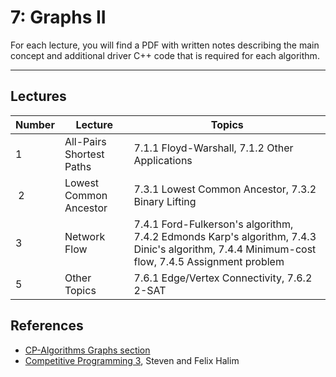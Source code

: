 # 7: Graphs II

For each lecture, you will find a PDF with written notes describing the main concept and additional driver C++ code that is required for each algorithm.

---

## Lectures

| Number | Lecture | Topics |
| ------ | ------- | ------ |
| 1 | All-Pairs Shortest Paths| 7.1.1 Floyd-Warshall, 7.1.2 Other Applications |
| 2 | Lowest Common Ancestor | 7.3.1 Lowest Common Ancestor, 7.3.2 Binary Lifting |
| 3 | Network Flow | 7.4.1 Ford-Fulkerson's algorithm, 7.4.2 Edmonds Karp's algorithm, 7.4.3 Dinic's algorithm, 7.4.4 Minimum-cost flow, 7.4.5 Assignment problem |
| 5 | Other Topics | 7.6.1 Edge/Vertex Connectivity, 7.6.2 2-SAT |


## References

- [CP-Algorithms Graphs section](https://cp-algorithms.com/)
- [Competitive Programming 3](https://www.amazon.com/Competitive-Programming-3rd-Steven-Halim/dp/B00FG8MNN8), Steven and Felix Halim
